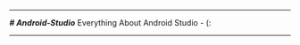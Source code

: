 _________________________
_________________________# Android-Studio_________________________
Everything About Android Studio - (:
_________________________
